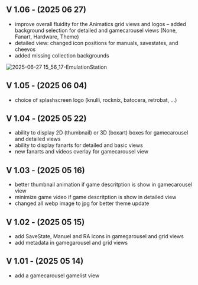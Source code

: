 ## V 1.06 - (2025 06 27) 
- improve overall fluidity for the Animatics grid views and logos
– added background selection for detailed and gamecarousel views (None, Fanart, Hardware, Theme)
- detailed view: changed icon positions for manuals, savestates, and cheevos
- added missing collection backgrounds

![2025-06-27 15_56_17-EmulationStation](https://github.com/user-attachments/assets/7d555b37-ccd9-464f-aa47-8136ed50dabb)


## V 1.05 - (2025 06 04) 
- choice of splashscreen logo (knulli, rocknix, batocera, retrobat, ...)


## V 1.04 - (2025 05 22) 
- ability to display 2D (thumbnail) or 3D (boxart) boxes for gamecarousel and detailed views  
- ability to display fanarts for detailed and basic views  
- new fanarts and videos overlay for gamecarousel view  


## V 1.03 - (2025 05 16) 
- better thumbnail animation if game descritption is show in gamecarousel view
- minimize game video if game descritption is show in detailed view
- changed all webp image to jpg for better theme update


## V 1.02 - (2025 05 15) 
- add SaveState, Manuel and RA icons in gamegarousel and grid views
- add metadata in gamegarousel and grid views


## V 1.01 - (2025 05 14)  
- add a gamecarousel gamelist view




  
